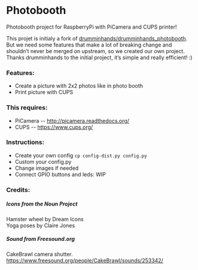 # Photobooth
Photobooth project for RaspberryPi with PiCamera and CUPS printer!

This projet is initialy a fork of [drumminhands/drumminhands_photobooth](https://github.com/drumminhands/drumminhands_photobooth).  
But we need some features that make a lot of breaking change and shouldn’t never be merged on upstream, so we created our own project.  
Thanks drumminhands to the initial project, it’s simple and really efficient! :)  

### Features:
* Create a picture with 2x2 photos like in photo booth
* Print picture with CUPS

### This requires:
* PiCamera -- http://picamera.readthedocs.org/
* CUPS -- https://www.cups.org/

### Instructions:
* Create your own config
`cp config-dist.py config.py`
* Custom your config.py
* Change images if needed
* Connect GPIO buttons and leds: WIP

### Credits:
##### Icons from the Noun Project
Hamster wheel by Dream Icons  
Yoga poses by Claire Jones  

##### Sound from Freesound.org
CakeBrawl camera shutter.
https://www.freesound.org/people/CakeBrawl/sounds/253342/

